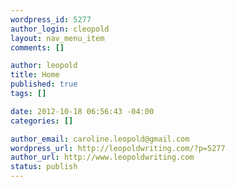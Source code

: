 ```yaml
--- 
wordpress_id: 5277
author_login: cleopold
layout: nav_menu_item
comments: []

author: leopold
title: Home
published: true
tags: []

date: 2012-10-18 06:56:43 -04:00
categories: []

author_email: caroline.leopold@gmail.com
wordpress_url: http://leopoldwriting.com/?p=5277
author_url: http://www.leopoldwriting.com
status: publish
---
```


